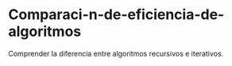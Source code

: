 # Comparaci-n-de-eficiencia-de-algoritmos
Comprender la diferencia entre algoritmos recursivos e iterativos.
